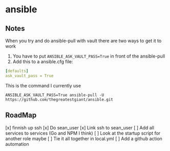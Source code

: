 # ansible

## Notes
When you try and do ansible-pull with vault there are two ways to get it to work

1. You have to put `ANSIBLE_ASK_VAULT_PASS=True` in front of the ansible-pull
2. Add this to a ansible.cfg file:
```yml
[defaults]
ask_vault_pass = True
```

This is the command I currently use
```
ANSIBLE_ASK_VAULT_PASS=True ansible-pull -U https://github.com/thegreatestgiant/ansible.git
```

## RoadMap

[x] finnish up ssh
[x] Do sean_user
[x] Link ssh to sean_user
[ ] Add all services to services (Go and NPM I think)
[ ] Look at the startup script for another role maybe
[ ] Tie it all together in local.yml
[ ] Add a github action automation

